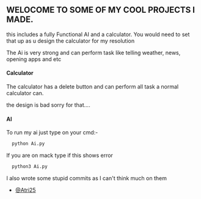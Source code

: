 ## WELOCOME TO SOME OF MY COOL PROJECTS I MADE.
this includes a fully Functional AI and a calculator. 
You would need to set that up as u design the calculator
for my resolution

The Ai is very strong and can perform task like telling weather, news, opening apps and etc

#### Calculator

The calculator has a delete button and can perform all task a normal calculator can.

the design is bad sorry for that....

#### AI

To run my ai just type on your cmd:-
```bash
  python Ai.py
```
If you are on mack type if this shows error
```bash
  python3 Ai.py
```

I also wrote some stupid commits as I can't think much on them
- [@Atri25](https://www.github.com/Atri25)

